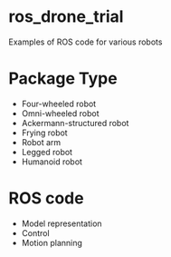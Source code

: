 # ros_drone_trial
Examples of ROS code for various robots

# Package Type
* Four-wheeled robot
* Omni-wheeled robot
* Ackermann-structured robot
* Frying robot
* Robot arm
* Legged robot
* Humanoid robot

# ROS code
* Model representation
* Control
* Motion planning
